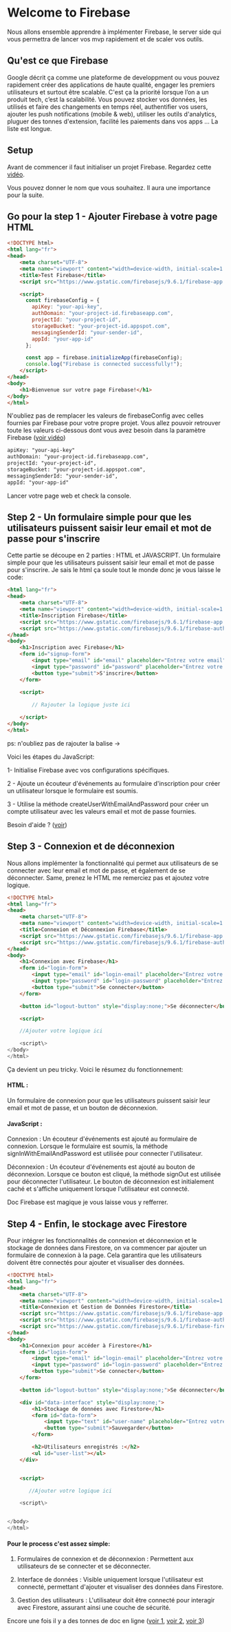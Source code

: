 # Welcome to Firebase

Nous allons ensemble apprendre à implémenter Firebase, le server side qui vous permettra de lancer vos mvp rapidement et de scaler vos outils.

## Qu'est ce que Firebase

Google décrit ça comme une plateforme de developpment ou vous pouvez rapidement créer des applications de haute qualité, engager les premiers utilisateurs et surtout être scalable. C'est ça la priorité lorsque l’on a un produit tech, c’est la scalabilité. Vous pouvez stocker vos données, les utilisés et faire des changements en temps réel, authentifier vos users, ajouter les push notifications (mobile & web), utiliser les outils d'analytics, pluguer des tonnes d'extension, facilité les paiements dans vos apps ... La liste est longue.

## Setup


Avant de commencer il faut initialiser un projet Firebase. Regardez cette [vidéo](https://firebasestorage.googleapis.com/v0/b/workshopfirebase-de30e.appspot.com/o/202405201205.mp4?alt=media&token=3b1769b7-c76b-4e93-b85d-a73c5568dc02).

Vous pouvez donner le nom que vous souhaitez. Il aura une importance pour la suite.


## Go pour la step 1 - Ajouter Firebase à votre page HTML



```HTML
<!DOCTYPE html>
<html lang="fr">
<head>
    <meta charset="UTF-8">
    <meta name="viewport" content="width=device-width, initial-scale=1.0">
    <title>Test Firebase</title>
    <script src="https://www.gstatic.com/firebasejs/9.6.1/firebase-app.js"></script>

    <script>
      const firebaseConfig = {
        apiKey: "your-api-key",
        authDomain: "your-project-id.firebaseapp.com",
        projectId: "your-project-id",
        storageBucket: "your-project-id.appspot.com",
        messagingSenderId: "your-sender-id",
        appId: "your-app-id"
      };

      const app = firebase.initializeApp(firebaseConfig);
      console.log("Firebase is connected successfully!");
    </script>
</head>
<body>
    <h1>Bienvenue sur votre page Firebase!</h1>
</body>
</html>

```

N'oubliez pas de remplacer les valeurs de firebaseConfig avec celles fournies par Firebase pour votre propre projet. Vous allez pouvoir retrouver toute les valeurs ci-dessous dont vous avez besoin dans la paramètre Firebase ([voir vidéo](https://firebasestorage.googleapis.com/v0/b/workshopfirebase-de30e.appspot.com/o/Screen%20Recording%202024-05-20%20at%2012.45.33.mov?alt=media&token=3522e063-33ab-4061-a76d-cb250e43b672))
```HTML
apiKey: "your-api-key"
authDomain: "your-project-id.firebaseapp.com",
projectId: "your-project-id",
storageBucket: "your-project-id.appspot.com",
messagingSenderId: "your-sender-id",
appId: "your-app-id"
```

Lancer votre page web et check la console.

## Step 2 - Un formulaire simple pour que les utilisateurs puissent saisir leur email et mot de passe pour s'inscrire


Cette partie se découpe en 2 parties : HTML et JAVASCRIPT. Un formulaire simple pour que les utilisateurs puissent saisir leur email et mot de passe pour s'inscrire. Je sais le html ça soule tout le monde donc je vous laisse le code: 

```HTML
<html lang="fr">
<head>
    <meta charset="UTF-8">
    <meta name="viewport" content="width=device-width, initial-scale=1.0">
    <title>Inscription Firebase</title>
    <script src="https://www.gstatic.com/firebasejs/9.6.1/firebase-app.js"></script>
    <script src="https://www.gstatic.com/firebasejs/9.6.1/firebase-auth.js"></script>
</head>
<body>
    <h1>Inscription avec Firebase</h1>
    <form id="signup-form">
        <input type="email" id="email" placeholder="Entrez votre email" required><br>
        <input type="password" id="password" placeholder="Entrez votre mot de passe" required><br>
        <button type="submit">S'inscrire</button>
    </form>

    <script>
      
        // Rajouter la logique juste ici

    </script>
</body>
</html>
```

ps: n'oubliez pas de rajouter la balise -> <script src="https://www.gstatic.com/firebasejs/9.6.1/firebase-auth.js"></script>


Voici les étapes du JavaScript:

1- Initialise Firebase avec vos configurations spécifiques.

2 - Ajoute un écouteur d'événements au formulaire d'inscription pour créer un utilisateur lorsque le formulaire est soumis.


3 - Utilise la méthode createUserWithEmailAndPassword pour créer un compte utilisateur avec les valeurs email et mot de passe fournies.

Besoin d'aide ? ([voir](https://www.youtube.com/watch?v=b1ULt_No3IY))


## Step 3 - Connexion et de déconnexion


Nous allons implémenter la fonctionnalité qui permet aux utilisateurs de se connecter avec leur email et mot de passe, et également de se déconnecter. Same, prenez le HTML me remerciez pas et ajoutez votre logique.


```HTML
<!DOCTYPE html>
<html lang="fr">
<head>
    <meta charset="UTF-8">
    <meta name="viewport" content="width=device-width, initial-scale=1.0">
    <title>Connexion et Déconnexion Firebase</title>
    <script src="https://www.gstatic.com/firebasejs/9.6.1/firebase-app.js"></script>
    <script src="https://www.gstatic.com/firebasejs/9.6.1/firebase-auth.js"></script>
</head>
<body>
    <h1>Connexion avec Firebase</h1>
    <form id="login-form">
        <input type="email" id="login-email" placeholder="Entrez votre email" required><br>
        <input type="password" id="login-password" placeholder="Entrez votre mot de passe" required><br>
        <button type="submit">Se connecter</button>
    </form>

    <button id="logout-button" style="display:none;">Se déconnecter</button>

    <script>

    //Ajouter votre logique ici

    <script\>
</body>
</html>
```

Ça devient un peu tricky. Voici le résumez du fonctionnement: 

#### HTML : 

Un formulaire de connexion pour que les utilisateurs puissent saisir leur email et mot de passe, et un bouton de déconnexion.

#### JavaScript :
Connexion : Un écouteur d'événements est ajouté au formulaire de connexion. Lorsque le formulaire est soumis, la méthode signInWithEmailAndPassword est utilisée pour connecter l'utilisateur.

Déconnexion : Un écouteur d'événements est ajouté au bouton de déconnexion. Lorsque ce bouton est cliqué, la méthode signOut est utilisée pour déconnecter l'utilisateur.
Le bouton de déconnexion est initialement caché et s'affiche uniquement lorsque l'utilisateur est connecté.

Doc Firebase est magique je vous laisse vous y refferrer.


## Step 4 - Enfin, le stockage avec Firestore

Pour intégrer les fonctionnalités de connexion et déconnexion et le stockage de données dans Firestore, on va 
 commencer par ajouter un formulaire de connexion à la page. Cela garantira que les utilisateurs doivent être connectés pour ajouter et visualiser des données.


```HTML
<!DOCTYPE html>
<html lang="fr">
<head>
    <meta charset="UTF-8">
    <meta name="viewport" content="width=device-width, initial-scale=1.0">
    <title>Connexion et Gestion de Données Firestore</title>
    <script src="https://www.gstatic.com/firebasejs/9.6.1/firebase-app.js"></script>
    <script src="https://www.gstatic.com/firebasejs/9.6.1/firebase-auth.js"></script>
    <script src="https://www.gstatic.com/firebasejs/9.6.1/firebase-firestore.js"></script>
</head>
<body>
    <h1>Connexion pour accéder à Firestore</h1>
    <form id="login-form">
        <input type="email" id="login-email" placeholder="Entrez votre email" required><br>
        <input type="password" id="login-password" placeholder="Entrez votre mot de passe" required><br>
        <button type="submit">Se connecter</button>
    </form>

    <button id="logout-button" style="display:none;">Se déconnecter</button>

    <div id="data-interface" style="display:none;">
        <h1>Stockage de données avec Firestore</h1>
        <form id="data-form">
            <input type="text" id="user-name" placeholder="Entrez votre nom" required><br>
            <button type="submit">Sauvegarder</button>
        </form>

        <h2>Utilisateurs enregistrés :</h2>
        <ul id="user-list"></ul>
    </div>


    <script>

       //Ajouter votre logique ici

    <script\>


</body>
</html>
```

#### Pour le process c'est assez simple: 


1. Formulaires de connexion et de déconnexion : Permettent aux utilisateurs de se connecter et se déconnecter.

2. Interface de données : Visible uniquement lorsque l'utilisateur est connecté, permettant d'ajouter et visualiser des données dans Firestore.

3. Gestion des utilisateurs : L'utilisateur doit être connecté pour interagir avec Firestore, assurant ainsi une couche de sécurité.

Encore une fois il y a des tonnes de doc en ligne ([voir 1](https://www.freecodecamp.org/news/the-firestore-tutorial-for-2020-learn-by-example/), [voir 2](https://stackoverflow.com/questions/70919326/adding-documents-to-firestore-using-javascript), [voir 3](https://www.youtube.com/watch?v=2yNyiW_41H8))


